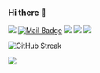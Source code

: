 ### Hi there 👋

<!--
**20Brayan01/20Brayan01** is a ✨ _special_ ✨ repository because its `README.md` (this file) appears on your GitHub profile.

Here are some ideas to get you started:

- 🔭 I’m currently working on ...
- 🌱 I’m currently learning ...
- 👯 I’m looking to collaborate on ...
- 🤔 I’m looking for help with ...
- 💬 Ask me about ...
- 📫 How to reach me: ...
- 😄 Pronouns: ...
- ⚡ Fun fact: ...
-->

[![](https://visitor-badge.laobi.icu/badge?page_id=20Brayan01.20Brayan01)](https://visitor-badge.laobi.icu/badge?page_id=20Brayan01.20Brayan01)
[![Mail Badge](https://img.shields.io/badge/-gmail-c14438?style=flat&logo=Gmail&logoColor=white&link=mailto:eryajf@163.com)](mailto:letsmailmahdikiani@gmail.com)
[![](https://img.shields.io/github/stars/20Brayan01?color=fefb7b&logo=Undertale)](https://github-readme-stats.vercel.app/api?username=20Brayan01&hide_title=false&hide_border=true&show_icons=true&include_all_commits=true&line_height=20&bg_color=0,EC6C6C,FFD479,FFFC79,73FA79&theme=graywhite&locale=cn)
[![](https://img.shields.io/github/followers/20Brayan01?color=27da6b&logo=Handshake)](https://github.com/20Brayan01?tab=followers)
[![](https://img.shields.io/badge/%E5%8D%9A%E5%AE%A2-reishin.me-ffffff?logo=Hugo)](https://reishin.me)


[![GitHub Streak](https://streak-stats.demolab.com/?user=20Brayan01)](https://git.io/streak-stats)




![](https://github-profile-trophy.vercel.app/?username=20Brayan01&theme=dracula&no-frame=false&no-bg=false&margin-w=4)

<!--START_SECTION:waka-->

<!--END_SECTION:waka-->



